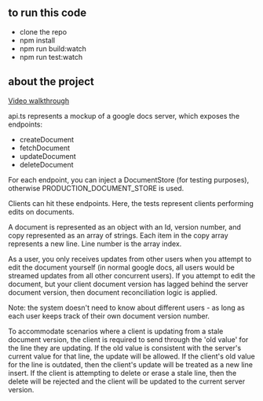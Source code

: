 ## to run this code

- clone the repo
- npm install
- npm run build:watch
- npm run test:watch

## about the project

[Video walkthrough](https://drive.google.com/file/d/1nF0ZAIdJPhFFUPnkH_A4kJAALLV5KkJL/view?usp=sharing)

api.ts represents a mockup of a google docs server, which exposes the endpoints:

- createDocument
- fetchDocument
- updateDocument
- deleteDocument

For each endpoint, you can inject a DocumentStore (for testing purposes), otherwise PRODUCTION_DOCUMENT_STORE is used.

Clients can hit these endpoints. Here, the tests represent clients performing edits on documents.

A document is represented as an object with an Id, version number, and copy represented as an array of strings.
Each item in the copy array represents a new line. Line number is the array index.

As a user, you only receives updates from other users when you attempt to edit the document yourself (in normal google docs, all users would be streamed updates from all other concurrent users).
If you attempt to edit the document, but your client document version has lagged behind the server document version, then document reconciliation logic is applied.

Note: the system doesn't need to know about different users - as long as each user keeps track of their own document version number.

To accommodate scenarios where a client is updating from a stale document version, the client is required to send through the 'old value' for the line they are updating. If the old value is consistent with the server's current value for that line, the update will be allowed. If the client's old value for the line is outdated, then the client's update will be treated as a new line insert. If the client is attempting to delete or erase a stale line, then the delete will be rejected and the client will be updated to the current server version.
